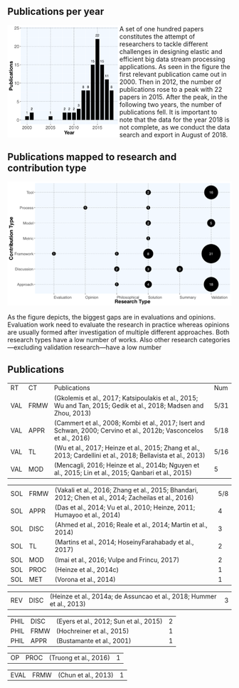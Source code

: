 
<link rel="stylesheet" href="https://use.fontawesome.com/releases/v5.0.10/css/all.css" integrity="sha384-+d0P83n9kaQMCwj8F4RJB66tzIwOKmrdb46+porD/OvrJ+37WqIM7UoBtwHO6Nlg" crossorigin="anonymous">

## Publications per year

<div>
<img width="50%" align="left" src="pubperyear.png">  
<p> 
A set of one hundred papers constitutes the attempt of researchers to tackle different challenges in designing elastic and efficient big data stream processing applications. As seen in the figure the first relevant publication came out in 2000. Then in 2012, the number of publications rose to a peak with 22 papers in 2015. After the peak, in the following two years, the number of publications fell. It is important to note that the data for the year 2018 is not complete, as we conduct the data search and export in August of 2018.
</p>
</div>
</hr>

## Publications mapped to research and contribution type

<div>
  
  <img src="map.png">  

<p> 
As the figure depicts, the biggest gaps are in evaluations and opinions. Evaluation work need to evaluate the research in practice whereas opinions are usually formed after investigation of multiple different approaches. Both research types have a low number of works. Also other research categories—excluding validation research—have a low number
</p>
  
</div>

## Publications
<table>
  <tr><td>RT</td><td>CT</td><td>Publications</td><td>Num</td></tr>
  <tr><td>VAL</td><td>FRMW</td><td>(Gkolemis et al., 2017; Katsipoulakis et al., 2015; Wu and Tan, 2015; Gedik et al., 2018; Madsen and Zhou, 2013)</td><td>5/31</td></tr>
  <tr><td>VAL</td><td>APPR</td><td>(Cammert et al., 2008; Kombi et al., 2017; Isert and Schwan, 2000; Cervino et al., 2012b; Vasconcelos et al., 2016)</td><td>5/18</td></tr>
    <tr><td>VAL</td><td>TL</td><td>(Wu et al., 2017; Heinze et al., 2015; Zhang et al., 2013; Cardellini et al., 2018; Bellavista et al., 2013)</td><td>5/16</td></tr>
  <tr><td>VAL</td><td>MOD</td><td>(Mencagli, 2016; Heinze et al., 2014b; Nguyen et al., 2015; Lin et al., 2015; Qanbari et al., 2015)</td><td>5</td></tr>

</table>
<table>
    <tr><td>SOL</td><td>FRMW</td><td>(Vakali et al., 2016; Zhang et al., 2015; Bhandari, 2012; Chen et al., 2014; Zacheilas et al., 2016)</td><td>5/8</td></tr>
    <tr><td>SOL</td><td>APPR</td><td>(Das et al., 2014; Vu et al., 2010; Heinze, 2011; Humayoo et al., 2014)</td><td>4</td></tr>
    <tr><td>SOL</td><td>DISC</td><td>(Ahmed et al., 2016; Reale et al., 2014; Martin et al., 2014)</td><td>3</td></tr>
    <tr><td>SOL</td><td>TL</td><td>(Martins et al., 2014; HoseinyFarahabady et al., 2017)</td><td>2</td></tr>
    <tr><td>SOL</td><td>MOD</td><td>(Imai et al., 2016; Vulpe and Frincu, 2017)</td><td>2</td></tr>
    <tr><td>SOL</td><td>PROC</td><td>(Heinze et al., 2014c)</td><td>1</td></tr>
    <tr><td>SOL</td><td>MET</td><td>(Vorona et al., 2014)</td><td>1</td></tr>
</table>

<table>
    <tr><td>REV</td><td>DISC</td><td>(Heinze et al., 2014a; de Assuncao et al., 2018; Hummer et al., 2013)</td><td>3</td></tr>
</table>

<table>
      <tr><td>PHIL</td><td>DISC</td><td>(Eyers et al., 2012; Sun et al., 2015)</td><td>2</td></tr>
      <tr><td>PHIL</td><td>FRMW</td><td>(Hochreiner et al., 2015)</td><td>1</td></tr>
      <tr><td>PHIL</td><td>APPR</td><td>(Bustamante et al., 2001)</td><td>1</td></tr>
</table>

<table>
        <tr><td>OP</td><td>PROC</td><td>(Truong et al., 2016)</td><td>1</td></tr>
</table>

<table>
        <tr><td>EVAL</td><td>FRMW</td><td>(Chun et al., 2013)</td><td>1</td></tr>
</table>
